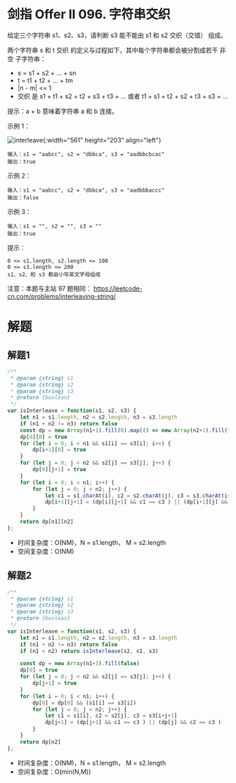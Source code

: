 # 剑指 Offer II 096. 字符串交织

给定三个字符串 s1、s2、s3，请判断 s3 能不能由 s1 和 s2 交织（交错） 组成。

两个字符串 s 和 t 交织 的定义与过程如下，其中每个字符串都会被分割成若干 非空 子字符串：

- s = s1 + s2 + ... + sn
- t = t1 + t2 + ... + tm
- |n - m| <= 1
- 交织 是 s1 + t1 + s2 + t2 + s3 + t3 + ... 或者 t1 + s1 + t2 + s2 + t3 + s3 + ...

提示：a + b 意味着字符串 a 和 b 连接。



示例 1：

![interleave](https://assets.leetcode.com/uploads/2020/09/02/interleave.jpg){:width="561" height="203" align="left"}

```
输入：s1 = "aabcc", s2 = "dbbca", s3 = "aadbbcbcac"
输出：true
```
示例 2：
```
输入：s1 = "aabcc", s2 = "dbbca", s3 = "aadbbbaccc"
输出：false
```
示例 3：
```
输入：s1 = "", s2 = "", s3 = ""
输出：true
```

提示：
```
0 <= s1.length, s2.length <= 100
0 <= s3.length <= 200
s1、s2、和 s3 都由小写英文字母组成
```

注意：本题与主站 97 题相同： https://leetcode-cn.com/problems/interleaving-string/


# 解题
## 解题1
```js
/**
 * @param {string} s1
 * @param {string} s2
 * @param {string} s3
 * @return {boolean}
 */
var isInterleave = function(s1, s2, s3) {
    let n1 = s1.length, n2 = s2.length, n3 = s3.length
    if (n1 + n2 != n3) return false
    const dp = new Array(n1+1).fill(0).map(() => new Array(n2+1).fill(false))
    dp[0][0] = true
    for (let i = 0; i < n1 && s1[i] == s3[i]; i++) {
        dp[i+1][0] = true
    }
    for (let j = 0; j < n2 && s2[j] == s3[j]; j++) {
        dp[0][j+1] = true
    }
    for (let i = 0; i < n1; i++) {
        for (let j = 0; j < n2; j++) {
            let c1 = s1.charAt(i), c2 = s2.charAt(j), c3 = s3.charAt(i+j+1)
            dp[i+1][j+1] = (dp[i][j+1] && c1 == c3 ) || (dp[i+1][j] && c2 == c3 )
        }
    }
    return dp[n1][n2]
};
```
- 时间复杂度：O(NM)，N = s1.length， M = s2.length
- 空间复杂度：O(NM)

## 解题2
```js
/**
 * @param {string} s1
 * @param {string} s2
 * @param {string} s3
 * @return {boolean}
 */
var isInterleave = function(s1, s2, s3) {
    let n1 = s1.length, n2 = s2.length, n3 = s3.length
    if (n1 + n2 != n3) return false
    if (n1 < n2) return isInterleave(s2, s1, s3)

    const dp = new Array(n1+1).fill(false)
    dp[0] = true
    for (let j = 0; j < n2 && s2[j] == s3[j]; j++) {
        dp[j+1] = true
    }
    for (let i = 0; i < n1; i++) {
        dp[0] = dp[0] && (s1[i] == s3[i])
        for (let j = 0; j < n2; j++) {
            let c1 = s1[i], c2 = s2[j], c3 = s3[i+j+1]
            dp[j+1] = (dp[j+1] && c1 == c3 ) || (dp[j] && c2 == c3 )
        }
    }
    return dp[n2]
};
```
- 时间复杂度：O(NM)，N = s1.length， M = s2.length
- 空间复杂度：O(min(N,M))
